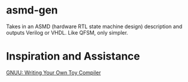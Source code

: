 # asmd-gen
Takes in an ASMD (hardware RTL state machine design) description and outputs Verilog or VHDL. Like QFSM, only simpler.

# Inspiration and Assistance

[GNUU: Writing Your Own Toy Compiler](http://gnuu.org/2009/09/18/writing-your-own-toy-compiler)

